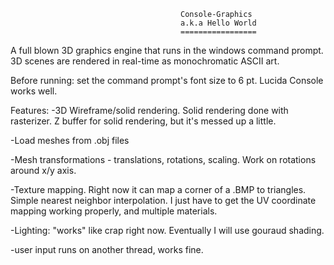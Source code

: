                                           Console-Graphics
                                          a.k.a Hello World
                                          =================

A full blown 3D graphics engine that runs in the windows command prompt. 
3D scenes are rendered in real-time as monochromatic ASCII art.

Before running: set the command prompt's font size to 6 pt. Lucida Console works well.

Features:
-3D Wireframe/solid rendering. Solid rendering done with rasterizer. Z buffer for solid rendering, but it's messed up a little.

-Load meshes from .obj files

-Mesh transformations - translations, rotations, scaling. Work on rotations around x/y axis.

-Texture mapping. Right now it can map a corner of a .BMP to triangles. Simple nearest neighbor interpolation. I just have to get the UV coordinate mapping working properly, and multiple materials.

-Lighting: "works" like crap right now. Eventually I will use gouraud shading.

-user input runs on another thread, works fine.

